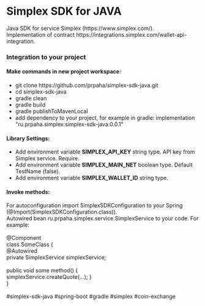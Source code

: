 <html>
<h1>Simplex SDK for JAVA</h1>
Java SDK for service Simplex (https://www.simplex.com/).<br/>
Implementation of contract https://integrations.simplex.com/wallet-api-integration.

<h3>Integration to your project</h3>
<h4>Make commands in new project workspace:</h4>
<ul>
<li>git clone https://github.com/prpaha/simplex-sdk-java.git</li>
<li>cd simplex-sdk-java</li>
<li>gradle clean</li>
<li>gradle build</li>
<li>gradle publishToMavenLocal</li>
<li>add dependency to your project, for example in gradle: implementation "ru.prpaha.simplex:simplex-sdk-java:0.0.1"</li>
</ul>

<h4>Library Settings:</h4>
<ul>
<li>Add environment variable <b>SIMPLEX_API_KEY</b> string type. API key from Simplex service. Require.</li>
<li>Add environment variable <b>SIMPLEX_MAIN_NET</b> boolean type. Default TestName (false).</li>
<li>Add environment variable <b>SIMPLEX_WALLET_ID</b> string type.</li>
</ul>

<h4>Invoke methods:</h4>
For autoconfiguration import SimplexSDKConfiguration to your Spring (@Import(SimplexSDKConfiguration.class)).
<br/>
Autowired bean ru.prpaha.simplex.service.SimplexService to your code. For example:
<br/><br/>
@Component<br/>
class SomeClass {<br/>
    @Autowired<br/>
    private SimplexService simplexService;<br/>
    <br/>
    public void some method() {<br/>
        simplexService.createQuote(...);
    }<br/>
}
 

</html>
<br/>
<br/>
#simplex-sdk-java
#spring-boot
#gradle
#simplex
#coin-exchange